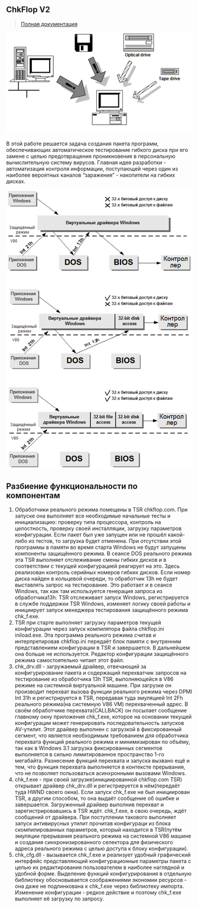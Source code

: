 ## ChkFlop V2

>[Полная документация](./Doc/SYS2.DOC)

![General structure](./demo-img/img1.PNG "General structure")

В этой работе решается задача создания пакета программ, обеспечивающих автоматическое тестирование гибкого диска при его замене с целью предотвращения проникновения в персональную вычислительную систему вирусов. Главная идея разработки - автоматизация контроля информации, поступающей через один из наиболее вероятных каналов “заражения” - накопители на гибких дисках.

![I/O](./demo-img/img2.PNG "I/O")

## Разбиение функциональности по компонентам

1. Обработчики реального режима помещены в TSR chkflop.com. При запуске она выполняет все необходимые начальные тесты и инициализацию: проверку типа процессора, контроль на целостность, проверку своей инсталляции, загрузку параметров конфигурации. Если пакет был уже запущен или не прошёл какой-либо из тестов, то загрузка будет отменена. При отсутствии этой программы в памяти во время старта Windows не будут запущены компоненты защищённого режима. В сеансе DOS реального режима эта TSR выполняет отслеживание смены гибких дисков и в соответствии с текущей конфигурацией реагирует на это. Здесь реализован контроль серийных номеров гибких дисков. Если номер диска найден в кольцевой очереди, то обработчик 13h не будет выставлять запрос на тестирование. Это работает и в сеансе Windows, так как там используется генерация запроса из обработчика13h. TSR отслеживает запуск Windows, регистрируется в службе поддержки TSR Windows, изменяет логику своей работы и инициирует запуск менеджера тестирования защищённого режима chk_f.exe.
1. TSR при старте выполняет загрузку параметров текущей конфигурации через запуск компилятора файла chkflop.ini iniload.exe. Эта программа  реального режима считав и интерпретировав chkflop.ini передаёт блок памяти с внутренним представлением конфигурации в TSR и завершается. В дальнейшем она больше не используется. Редактор конфигурации защищённого режима самостоятельно читает этот файл. 
1. chk_drv.dll - загружаемый драйвер, отвечающий за конфигурирование пакета и содержащий перехватчик запросов на тестирование из обработчика 13h TSR, выполняющейся в V86 режиме на системной виртуальной машине. При загрузке он производит перехват вызова функции реального режима через DPMI Int 31h и регистрируется в TSR, передавая туда эмуляцией Int 2Fh реального режима(на системную V86 VM) перехваченный адрес. В своём обработчике перехвата(CALLBACK) он посылает сообщение главному окну приложения chk_f.exe, которое на основании текущей конфигурации может генерировать последовательность запусков AV-утилит. Этот драйвер выполнен с загрузкой в фиксированный сегмент, что является необходимым требованием для обработчика перехвата функций реального режима и минимизирован по объёму, так как в Windows 3.1 загрузка фиксированных сегментов выполняется в сильно лимитированное пространство 1-го мегабайта. Разнесение функций перехвата и запуска вызвано ещё и тем, что функция перехвата выполняется в контексте прерывания, что не позволяет пользоваться асинхронными вызовами Windows.
1. chk_f.exe - при своей загрузке(инициированной chkflop.com TSR) открывает драйвер chk_drv.dll и регистрируется в нём(передаёт туда HWND своего окна). Если запуск chk_f.exe не был инициирован TSR, а другим способом, то она выдаёт сообщение об ошибке и завершается. Загруженный драйвер выполнив перехват и зарегистрировавшись в TSR ждёт. chk_f.exe, в свою очередь, ждёт сообщений от драйвера. При поступлении такового выполняет запуск антивирусных утилит прочитав конфигураци из блока скомпилированных параметров, который находится в TSR(путём эмуляции прерывания реального режима на системной V86 машине и создания синхронизированного селектора для физического адреса реального режима с целью доступа к блоку конфигурации).
1. chk_cfg.dll - вызывается chk_f.exe и реализует удобный графический интерфейс представляющий конфигурационные параметры пакета с целью их редактирования пользователем в наиболее наглядной и удобной форме. Выделение функций конфигурирования в отдельную библиотеку обосновывается соображениями экономии ресурсов - она даже не подлинкована к chk_f.exe через библиотеку импорта. Изменение конфигурации - редкое действие и поэтому chk_f.exe выполняет её загрузку по запросу.
